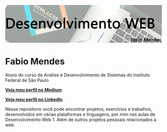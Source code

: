 ![alt text](https://github.com/fabioTowers/desenvolvimento_web/blob/master/imagem_git_dev_web.jpg "Logo Title Text 1")

# Fabio Mendes
Aluno do curso de Análise e Desenvolvimento de Sistemas do Instituto Federal de São Paulo

[**Veja meu perfil no Medium**](https://medium.com/@fabiomendes_95615)

[**Veja meu perfil no LinkedIn**](https://www.linkedin.com/in/fabio-mendes-35743b128)

Nesse repositorio você pode encontrar projetos, exercícios e trabalhos, desenvolvidos em várias plataformas e linguagens, por mim nas aulas de Desenvolvimento Web 1. Além de outros projetos pessoais relacionados a web.
